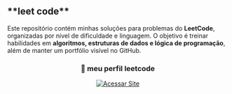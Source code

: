 <h2>**leet code**</h2>

Este repositório contém minhas soluções para problemas do **LeetCode**, organizadas por nível de dificuldade e linguagem. O objetivo é treinar habilidades em **algoritmos, estruturas de dados e lógica de programação**, além de manter um portfólio visível no GitHub. <br>

<div align="center">

<h3>🚀 meu perfil leetcode</h3>

<a href="https://leetcode.com/u/ly_katana/">
  <img src="https://img.shields.io/badge/Acessar_Site-9831f7?style=for-the-badge&logo=google-chrome&logoColor=white" alt="Acessar Site">
</a>

</div>

